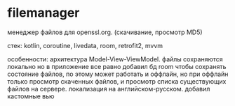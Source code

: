 # filemanager
менеджер файлов для openssl.org. (скачивание, просмотр MD5)

стек: kotlin, coroutine, livedata, room, retrofit2, mvvm

особенности: архитектура Model-View-ViewModel. 
файлы сохраняются локально но в приложение все равно добавил бд room чтобы сохранять состояние файлов,
по этому может работать и оффлайн, но при оффлайн только просмотр скаченных файлов, и просмотр списка 
существующих файлов на сервере. локализация на английском-русском.
добавил кастомные вью
